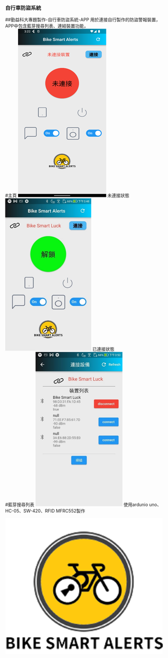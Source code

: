 ### 自行車防盜系統
##勤益科大專題製作-自行車防盜系統-APP
用於連接自行製作的防盜警報裝置，  
APP中包含藍芽搜尋列表、連結裝置功能，  
#主頁
![alt text](/assets/image-1.png)
        未連接狀態  
![alt text](/assets/image-2.png)
        已連接狀態  
#藍芽搜尋列表
![alt text](/assets/image-3.png)
使用ardunio uno、HC-05、SW-420、RFID MFRC552製作

![alt text](/assets/image.png)
